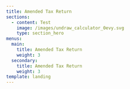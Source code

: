 ```yaml
---
title: Amended Tax Return
sections:
  - content: Test
    image: /images/undraw_calculator_0evy.svg
    type: section_hero
menus:
  main:
    title: Amended Tax Return
    weight: 3
  secondary:
    title: Amended Tax Return
    weight: 3
template: landing
---
```


